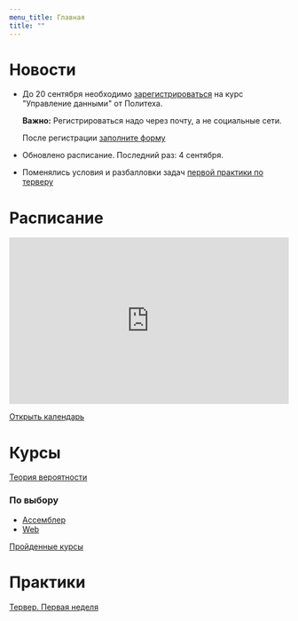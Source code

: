 ```yaml
---
menu_title: Главная
title: ""
---
```

# Новости

* До 20 сентября необходимо [зарегистрироваться](https://openedu.ru/course/spbstu/DATAM/) на курс "Управление данными" от Политеха.

  **Важно:** Регистрироваться надо через почту, а не социальные сети.

  После регистрации [заполните форму](https://goo.gl/forms/kCT9fTuUu2MiD8xz2)

* Обновлено расписание. Последний раз: 4 сентября.

* Поменялись условия и разбалловки задач [первой практики по терверу](courses/terver/practice/1)

# Расписание

<iframe src="https://calendar.google.com/calendar/embed?showTitle=0&amp;showNav=0&amp;showDate=0&amp;showPrint=0&amp;showTabs=0&amp;showCalendars=0&amp;showTz=0&amp;mode=AGENDA&amp;height=300&amp;wkst=2&amp;bgcolor=%23ffffff&amp;src=cijps4dd37nh36sd4pctbt5m9k%40group.calendar.google.com&amp;color=%235A6986&amp;ctz=Asia%2FYekaterinburg" style="border-width:0" width="100%" height="300" frameborder="0" scrolling="no"></iframe>

[Открыть календарь](calendar)

# Курсы

[Теория вероятности](courses/terver)

### По выбору

- [Ассемблер](assembler)
- [Web](web)

[Пройденные курсы](courses/)

# Практики

[Тервер. Первая неделя](courses/terver/practice/1)	